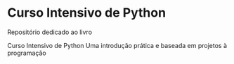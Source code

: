 # Curso Intensivo de Python
 Repositório dedicado ao livro 
 
 Curso Intensivo de Python
 Uma introdução prática e baseada em projetos à programação